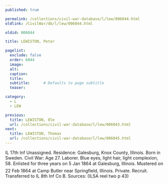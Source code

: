 ```yaml
---
published: true

permalink: /collections/civil-war-database/l/lew/006044.html
oldlink: /CivilWar/db/l/lew/006044.html

oldid: 006044

title: LEWISTON, Peter

pagelist:
  exclude: false
  order: 6044
  image: 
  alt:
  caption:
  title:
  subtitle:      # Defaults to page subtitle
  teaser:

category: 
  - L 
  - LEW

previous:
  title: LEWISTON, Ole
  url: /collections/civil-war-database/l/lew/006043.html  
next:
  title: LEWISTON, Thomas
  url: /collections/civil-war-database/l/lew/006045.html   
---
```

IL 17th Inf Unassigned. Residence: Galesburg, Knox County, Illinois. Born in Sweden. Civil War: Age 27. Laborer. Blue eyes, light hair, light complexion, 5&#146;8&#148;. Enlisted for three years on 5 Jan 1864 at Galesburg, Illinois. Mustered on 22 Feb 1864 at Camp Butler near Springfield, Illinois. Private. Recruit. Transferred to IL 8th Inf Co B. Sources: (ILSA reel two p 43)